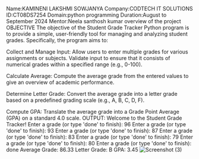 Name:KAMINENI LAKSHMI SOWJANYA 
Company:CODTECH IT SOLUTIONS 
ID:CT08DS7254 
Domain:python programming 
Duration:August to September 2024
Mentor:Neela santhosh kumar 
overview of the project 
OBJECTIVE
The objective of the Student Grade Tracker Python program is to provide a simple, user-friendly tool for managing and analyzing student grades. Specifically, the program aims to:

Collect and Manage Input:
Allow users to enter multiple grades for various assignments or subjects.
Validate input to ensure that it consists of numerical grades within a specified range (e.g., 0-100).

Calculate Average:
Compute the average grade from the entered values to give an overview of academic performance.

Determine Letter Grade:
Convert the average grade into a letter grade based on a predefined grading scale (e.g., A, B, C, D, F).

Compute GPA:
Translate the average grade into a Grade Point Average (GPA) on a standard 4.0 scale.
OUTPUT:
Welcome to the Student Grade Tracker!
Enter a grade (or type 'done' to finish): 96
Enter a grade (or type 'done' to finish): 93
Enter a grade (or type 'done' to finish): 87
Enter a grade (or type 'done' to finish): 83
Enter a grade (or type 'done' to finish): 79
Enter a grade (or type 'done' to finish): 80
Enter a grade (or type 'done' to finish): done
Average Grade: 86.33
Letter Grade: B
GPA: 3.45
![Screenshot (3)](https://github.com/user-attachments/assets/fcb89829-d9a6-4e9d-a4de-16966d48a48b)

